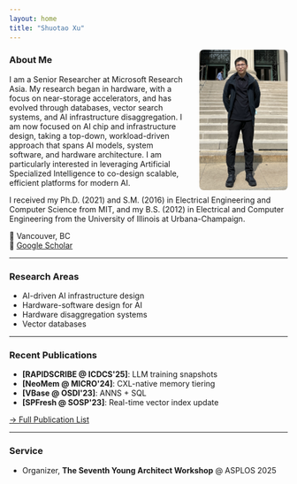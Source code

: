 ```yaml
---
layout: home
title: "Shuotao Xu"
---
```


<img src="assets/photo.jpg" alt="Shuotao Xu" style="width:160px; float:right; margin-left:20px; border-radius:8px;">

### About Me

I am a Senior Researcher at Microsoft Research Asia. My research began in hardware, with a focus on near-storage accelerators, and has evolved through databases, vector search systems, and AI infrastructure disaggregation. I am now focused on AI chip and infrastructure design, taking a top-down, workload-driven approach that spans AI models, system software, and hardware architecture. I am particularly interested in leveraging Artificial Specialized Intelligence to co-design scalable, efficient platforms for modern AI.

I received my Ph.D. (2021) and S.M. (2016) in Electrical Engineering and Computer Science from MIT, and my B.S. (2012) in Electrical and Computer Engineering from the University of Illinois at Urbana-Champaign.

📍 Vancouver, BC  
🔗 [Google Scholar](https://scholar.google.com/citations?user=Pbgme5oAAAAJ&hl=en)

---

### Research Areas

- AI-driven AI infrastructure design  
- Hardware-software design for AI  
- Hardware disaggregation systems  
- Vector databases  

---

### Recent Publications

- **[RAPIDSCRIBE @ ICDCS'25]**: LLM training snapshots
- **[NeoMem @ MICRO'24]**: CXL-native memory tiering  
- **[VBase @ OSDI'23]**: ANNS + SQL  
- **[SPFresh @ SOSP'23]**: Real-time vector index update  


[→ Full Publication List](publications.md)

---

### Service

- Organizer, **The Seventh Young Architect Workshop** @ ASPLOS 2025
